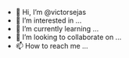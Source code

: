 - 👋 Hi, I’m @victorsejas
- 👀 I’m interested in ...
- 🌱 I’m currently learning ...
- 💞️ I’m looking to collaborate on ...
- 📫 How to reach me ...

<!---
victorsejas/victorsejas is a ✨ special ✨ repository because its `README.md` (this file) appears on your GitHub profile.
You can click the Preview link to take a look at your changes.
--->
